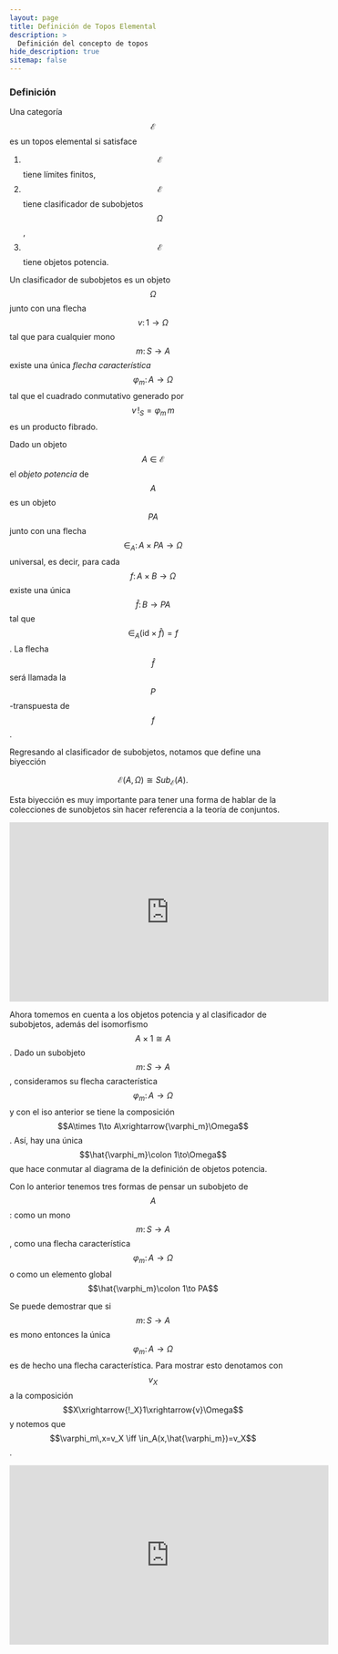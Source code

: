 ```yaml
---
layout: page
title: Definición de Topos Elemental
description: >
  Definición del concepto de topos
hide_description: true
sitemap: false
---
```


### Definición
Una categoría $$\mathcal{E}$$ es un topos elemental si satisface
1. $$\mathcal{E}$$ tiene límites finitos,
2. $$\mathcal{E}$$ tiene clasificador de subobjetos $$\Omega$$,
3. $$\mathcal{E}$$ tiene objetos potencia.

Un clasificador de subobjetos es un objeto $$\Omega$$ junto con una flecha $$v\colon 1\to\Omega$$ tal que para cualquier 
mono $$m\colon S\to A$$ existe una única *flecha característica* $$\varphi_m\colon A\to\Omega$$ tal que el cuadrado 
conmutativo generado por $$v\,!_S=\varphi_m\,m$$ es un producto fibrado.

Dado un objeto $$A\in\mathcal{E}$$ el *objeto potencia* de $$A$$ es un objeto $$PA$$ junto con una flecha 
$$\in_A\colon A\times PA\to\Omega$$ universal, es decir, para cada $$f\colon A\times B\to\Omega$$ existe una única 
$$\hat{f}\colon B\to PA$$ tal que $$\in_A(\text{id}\times\hat{f})=f$$. La flecha $$\hat{f}$$ será llamada la 
$$P$$-transpuesta de $$f$$.

Regresando al clasificador de subobjetos, notamos que define una biyección

$$
  \mathcal{E}(A,\Omega)\cong Sub_{\mathcal{E}}(A).
$$

Esta biyección es muy importante para tener una forma de hablar de la colecciones de sunobjetos sin hacer referencia a la teoría de conjuntos.

<p>
<iframe width="560" height="315" src="https://www.youtube.com/embed/ieSLALPW57c" title="Clase16" frameborder="0" allow="accelerometer; autoplay; clipboard-write; encrypted-media; gyroscope; picture-in-picture; web-share" allowfullscreen></iframe>
</p>

Ahora tomemos en cuenta a los objetos potencia y al clasificador de subobjetos, además del isomorfismo 
$$A\times 1\cong A$$. Dado un subobjeto $$m\colon S\to A$$, consideramos su flecha característica 
$$\varphi_m\colon A\to\Omega$$ y con el iso anterior se tiene la composición 
$$A\times 1\to A\xrightarrow{\varphi_m}\Omega$$. Así, hay una única $$\hat{\varphi_m}\colon 1\to\Omega$$ que hace conmutar al diagrama de la definición de objetos potencia.

Con lo anterior tenemos tres formas de pensar un subobjeto de $$A$$: como un mono
$$m\colon S\to A$$, como una flecha característica $$\varphi_m\colon A\to\Omega$$ o como un elemento global
$$\hat{\varphi_m}\colon 1\to PA$$

Se puede demostrar que si $$m\colon S\to A$$ es mono entonces la única 
$$\varphi_m\colon A\to\Omega$$ es de hecho una flecha característica. Para mostrar esto denotamos con $$v_X$$ a la 
composición $$X\xrightarrow{!_X}1\xrightarrow{v}\Omega$$ y notemos que 
$$\varphi_m\,x=v_X \iff \in_A(x,\hat{\varphi_m})=v_X$$.

<p>
<iframe width="560" height="315" src="https://www.youtube.com/embed/fttIatTFWFE" title="Clase17" frameborder="0" allow="accelerometer; autoplay; clipboard-write; encrypted-media; gyroscope; picture-in-picture; web-share" allowfullscreen></iframe>
</p>


